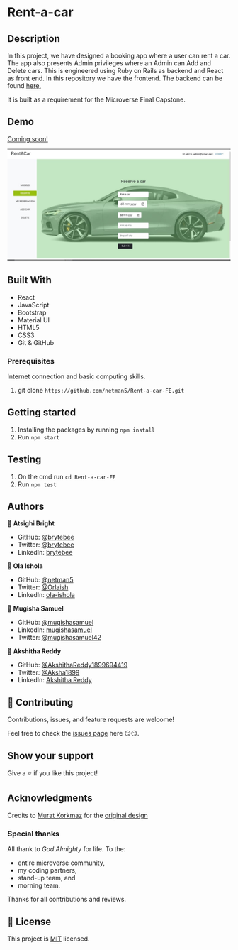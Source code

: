 # Rent-a-car

## Description

In this project, we have designed a booking app where a user can rent a car. The app also presents Admin privileges where an Admin can Add and Delete cars. This is engineered using Ruby on Rails as backend and React as front end. In this repository we have the frontend. The backend can be found [here.](https://github.com/brytebee/Rent-a-car)

It is built as a requirement for the Microverse Final Capstone.

## Demo

[Coming soon!](https://rent-a-car-fe.netlify.app/)

![demo-image](public/image.png)

## Built With

- React
- JavaScript
- Bootstrap
- Material UI
- HTML5
- CSS3
- Git & GitHub

### Prerequisites

Internet connection and basic computing skills.

1. git clone `https://github.com/netman5/Rent-a-car-FE.git`

## Getting started

1. Installing the packages by running `npm install`
2. Run `npm start`

## Testing

1. On the cmd run `cd Rent-a-car-FE`
2. Run `npm test`

## Authors

👤 **Atsighi Bright**

- GitHub: [@brytebee](https://github.com/brytebee)
- Twitter: [@brytebee](https://twitter.com/brytebee)
- LinkedIn: [brytebee](https://www.linkedin.com/in/brytebee)

👤 **Ola Ishola**

- GitHub: [@netman5](https://github.com/netman5)
- Twitter: [@Orlaish](https://twitter.com/Orlaish)
- LinkedIn: [ola-ishola](https://www.linkedin.com/in/ola-ishola/)

👤 **Mugisha Samuel**

- GitHub: [@mugishasamuel](https://github.com/mugishsam123)
- LinkedIn: [mugishasamuel](https://www.linkedin.com/in/mugisha-samuel/)
- Twitter: [@mugishasamuel42](https://twitter.com/mugishasamuel42)

👤 **Akshitha Reddy**

- GitHub: [@AkshithaReddy1899694419](https://github.com/AkshithaReddy1899)
- Twitter: [@Aksha1899](https://twitter.com/Aksha1899)
- LinkedIn: [Akshitha Reddy](https://www.linkedin.com/in/akshitha-reddy-718/)

## 🤝 Contributing

Contributions, issues, and feature requests are welcome!

Feel free to check the [issues page](https://github.com/brytebee/recipe-it/issues) here 😏😏.

## Show your support

Give a ⭐️ if you like this project!

## Acknowledgments

Credits to [Murat Korkmaz](https://www.behance.net/muratk) for the [original design
](https://www.behance.net/gallery/26425031/Vespa-Responsive-Redesign)

### Special thanks

All thank to _God Almighty_ for life.
To the:

- entire microverse community,
- my coding partners,
- stand-up team, and
- morning team.

Thanks for all contributions and reviews.

## 📝 License

This project is [MIT](./MIT.md) licensed.

